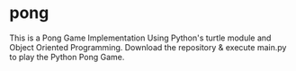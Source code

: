 # pong
This is a Pong Game Implementation Using Python's turtle module and Object Oriented Programming.
Download the repository & execute main.py to play the Python Pong Game.
